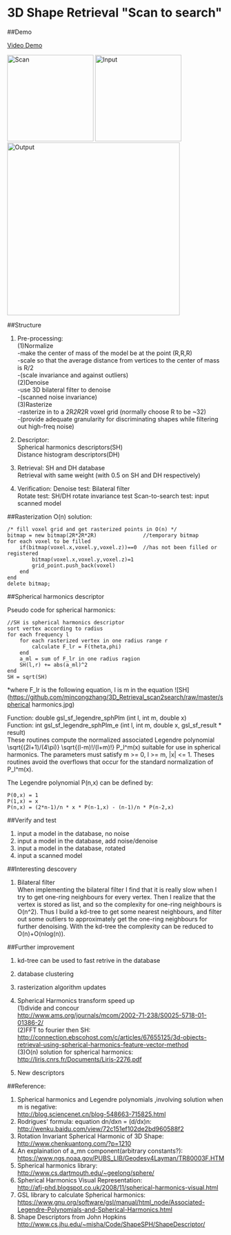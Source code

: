 3D Shape Retrieval "Scan to search"
========================

##Demo

[Video Demo](https://www.youtube.com/watch?v=IC5RN_ZZ9Zg)

<img src="https://github.com/mincongzhang/3D_Retrieval_scan2search/raw/master/Thesis/input_engine_scanned_scantosearch_test.jpg" alt="Scan" title="Scan" width="200" />

<img src="https://github.com/mincongzhang/3D_Retrieval_scan2search/raw/master/Thesis/input_engine_scantosearch_test.jpg" alt="Input" title="Input" width="200" />

<img src="https://github.com/mincongzhang/3D_Retrieval_scan2search/raw/master/Thesis/output_engine_scantosearch_test.jpg" alt="Output" title="Output" width="400" />



##Structure
1. Pre-processing:  
(1)Normalize  
-make the center of mass of the model be at the point (R,R,R)  
-scale so that the average distance from vertices to the center of mass is R/2  
-(scale invariance and against outliers)  
(2)Denoise  
-use 3D bilateral filter to denoise  
-(scanned noise invariance)  
(3)Rasterize  
-rasterize in to a 2R*2R*2R voxel grid (normally choose R to be ~32)  
-(provide adequate granularity for discriminating shapes while filtering out high-freq noise)

2. Descriptor:  
Spherical harmonics descriptors(SH)  
Distance histogram descriptors(DH)  

3. Retrieval: 
SH and DH database  
Retrieval with same weight (with 0.5 on SH and DH respectively)

4. Verification:
Denoise test: Bilateral filter  
Rotate test: SH/DH rotate invariance test
Scan-to-search test: input scanned model

##Rasterization
O(n) solution:

    /* fill voxel grid and get rasterized points in O(n) */
    bitmap = new bitmap(2R*2R*2R)               //temporary bitmap
    for each voxel to be filled
        if(bitmap(voxel.x,voxel.y,voxel.z))==0  //has not been filled or registered
            bitmap(voxel.x,voxel.y,voxel.z)=1
            grid_point.push_back(voxel)
        end
    end
    delete bitmap;

##Spherical harmonics descriptor 

Pseudo code for spherical harmonics:

    //SH is spherical harmonics descriptor 
    sort vertex according to radius
    for each frequency l
        for each rasterized vertex in one radius range r 
            calculate F_lr = F(theta,phi)
        end
        a_ml = sum of F_lr in one radius ragion
        SH(l,r) += abs(a_ml)^2    
    end
    SH = sqrt(SH)
        
*where F_lr is the following equation, l is m in the equation
![SH](https://github.com/mincongzhang/3D_Retrieval_scan2search/raw/master/spherical harmonics.jpg)    


Function: double gsl_sf_legendre_sphPlm (int l, int m, double x)  
Function: int gsl_sf_legendre_sphPlm_e (int l, int m, double x, gsl_sf_result * result)  
These routines compute the normalized associated Legendre polynomial \sqrt{(2l+1)/(4\pi)} \sqrt{(l-m)!/(l+m)!} P_l^m(x) suitable for use in spherical harmonics. The parameters must satisfy m >= 0, l >= m, |x| <= 1. Theses routines avoid the overflows that occur for the standard normalization of P_l^m(x).

The Legendre polynomial P(n,x) can be defined by:

    P(0,x) = 1
    P(1,x) = x
    P(n,x) = (2*n-1)/n * x * P(n-1,x) - (n-1)/n * P(n-2,x)


##Verify and test
1. input a model in the database, no noise
2. input a model in the database, add noise/denoise
3. input a model in the database, rotated
4. input a scanned model 

##Interesting descovery
1. Bilateral filter  
When implementing the bilateral filter I find that it is really slow when I try to get one-ring neighbours for every vertex. Then I realize that the vertex is stored as list, and so the complexity for one-ring neighbours is O(n^2). Thus I build a kd-tree to get some nearest neighbours, and filter out some outliers to approximately get the one-ring neighbours for further denoising. With the kd-tree the complexity can be reduced to O(n)+O(nlog(n)).

##Further improvement
1. kd-tree can be used to fast retrive in the database
 
2. database clustering
 
3. rasterization algorithm updates  

<!--
(idea: 目前的就对每一个面填充3个点,但是有可能有些面有4个点, 所以会出现空出一个三角形的情况)  
(solution: 选出第一个点, 将其按顺序和之后的点俩俩组合成三角形再填充,能保证整个面都填满)


<!--
distance histogram normalization
devide by the total voxels number
:已修改, 但是对10号data有个异常值很奇怪

发现spherical harmonics不normal的话, 
scanned的SH会明显大很多, 但总体趋势差不多,
是不是normalize后会更好一些?
值得一试(如果3DI公司给我offer的话才干)
-->

4. Spherical Harmonics transform speed up  
(1)divide and concour  
http://www.ams.org/journals/mcom/2002-71-238/S0025-5718-01-01386-2/  
(2)FFT to fourier then SH:  
http://connection.ebscohost.com/c/articles/67655125/3d-objects-retrieval-using-spherical-harmonics-feature-vector-method  
(3)O(n) solution for spherical harmonics:  
http://liris.cnrs.fr/Documents/Liris-2276.pdf   

<!--
按照paper"A 3D search engine"里, 它的频率上限就设到了R/2=16, 所以可以速度快一些
不改变原有框架的情况下把频率上限调低一些能快很多, 因为高频循环量非常大
-->

5. New descriptors

<!--
新想法
3D histogram: 3D histogram因为受rotation影响, 不妨以最大的bin为基准对齐?校准?
搜索Shape Histograms的paper
--> 

##Reference:
1. Spherical harmonics and Legendre polynomials ,involving solution when m is negative:  
http://blog.sciencenet.cn/blog-548663-715825.html  
2. Rodrigues' formula: equation dn/dxn = (d/dx)n:  
http://wenku.baidu.com/view/72c151ef102de2bd960588f2  
3. Rotation Invariant Spherical Harmonic of 3D Shape:  
http://www.chenkuantong.com/?p=1210  
4. An explaination of a_mn component(arbitrary constants?):  
https://www.ngs.noaa.gov/PUBS_LIB/Geodesy4Layman/TR80003F.HTM
5. Spherical harmonics library:  
http://www.cs.dartmouth.edu/~geelong/sphere/  
6. Spherical Harmonics Visual Representation:  
http://afj-phd.blogspot.co.uk/2008/11/spherical-harmonics-visual.html  
7. GSL library to calculate Spherical harmonics:  
https://www.gnu.org/software/gsl/manual/html_node/Associated-Legendre-Polynomials-and-Spherical-Harmonics.html  
8. Shape Descriptors from John Hopkins  
http://www.cs.jhu.edu/~misha/Code/ShapeSPH/ShapeDescriptor/
